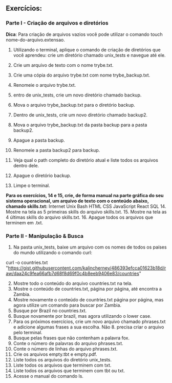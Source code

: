 ## Exercícios:

### Parte I - Criação de arquivos e diretórios
<b>Dica</b>: Para criação de arquivos vazios você pode utilizar o comando touch nome-do-arquivo.extensao.
1. Utilizando o terminal, aplique o comando de criação de diretórios que você aprendeu: crie um diretório chamado unix_tests e navegue até ele.

2. Crie um arquivo de texto com o nome trybe.txt.

3. Crie uma cópia do arquivo trybe.txt com nome trybe_backup.txt.

4. Renomeie o arquivo trybe.txt.
5. entro de unix_tests, crie um novo diretório chamado backup.
6. Mova o arquivo trybe_backup.txt para o diretório backup.
7. Dentro de unix_tests, crie um novo diretório chamado backup2.
8. Mova o arquivo trybe_backup.txt da pasta backup para a pasta backup2.
9. Apague a pasta backup.
10. Renomeie a pasta backup2 para backup.
11. Veja qual o path completo do diretório atual e liste todos os arquivos dentro dele.
12. Apague o diretório backup.
13. Limpe o terminal.

<b>Para os exercícios, 14 e 15, crie, de forma manual na parte gráfica do seu sistema operacional, um arquivo de texto com o conteúdo abaixo, chamado skills.txt:</b>
Internet
Unix
Bash
HTML
CSS
JavaScript
React
SQL
14. Mostre na tela as 5 primeiras skills do arquivo skills.txt.
15. Mostre na tela as 4 últimas skills do arquivo skills.txt.
16. Apague todos os arquivos que terminem em .txt.

### Parte II - Manipulação & Busca
1. Na pasta unix_tests, baixe um arquivo com os nomes de todos os países do mundo utilizando o comando curl:

curl -o countries.txt "https://gist.githubusercontent.com/kalinchernev/486393efcca01623b18d/raw/daa24c9fea66afb7d68f8d69f0c4b8eeb9406e83/countries"

2. Mostre todo o conteúdo do arquivo countries.txt na tela.
3. Mostre o conteúdo de countries.txt, página por página, até encontra a Zambia.
4. Mostre novamente o conteúdo de countries.txt página por página, mas agora utilize um comando para buscar por Zambia.
5. Busque por Brazil no countries.txt.
6. Busque novamente por brazil, mas agora utilizando o lower case.
7. Para os próximos exercícios, crie um novo arquivo chamado phrases.txt e adicione algumas frases a sua escolha. Não 8. precisa criar o arquivo pelo terminal.
9. Busque pelas frases que não contenham a palavra fox.
10. Conte o número de palavras do arquivo phrases.txt.
11. Conte o número de linhas do arquivo phrases.txt.
12. Crie os arquivos empty.tbt e empty.pdf.
13. Liste todos os arquivos do diretório unix_tests.
14. Liste todos os arquivos que terminem com txt.
15. Liste todos os arquivos que terminem com tbt ou txt.
16. Acesse o manual do comando ls.